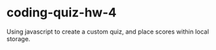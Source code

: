 # coding-quiz-hw-4
Using javascript to create a custom quiz, and place scores within local storage.
